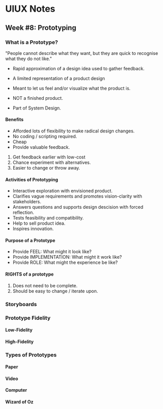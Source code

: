 # UIUX Notes

## Week #8: Prototyping

### What is a Prototype?

"People cannot describe what they want, but they are quick to recognise what they do not like."

- Rapid approximation of a design idea used to gather feedback.
- A limited representation of a product design
- Meant to let us feel and/or visualize what the product is.

- NOT a finished product.
- Part of System Design.

#### Benefits
- Afforded lots of flexibility to make radical design changes.
- No coding / scripting required.
- Cheap
- Provide valuable feedback.

1. Get feedback earlier with low-cost
2. Chance experiment with alternatives.
3. Easier to change or throw away.

#### Activities of Prototyping
- Interactive exploration with envisioned product.
- Clarifies vague requirements and promotes vision-clarity with stakeholders.
- Answers questions and supports design descision with forced reflection.
- Tests feasibility and compatibility.
- Help to sell product idea.
- Inspires innovation.

#### Purpose of a Prototype
- Provide FEEL: What might it look like?
- Provide IMPLEMENTATION: What might it work like?
- Provide ROLE: What might the experience be like?

#### RIGHTS of a prototype
1. Does not need to be complete.
2. Should be easy to change / iterate upon.

### Storyboards


### Prototype Fidelity

#### Low-Fidelity

#### High-Fidelity

### Types of Prototypes

#### Paper

#### Video

#### Computer

#### Wizard of Oz